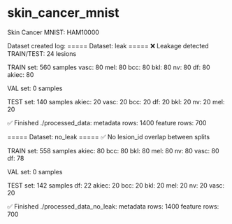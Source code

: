 # skin_cancer_mnist
Skin Cancer MNIST: HAM10000

Dataset created log:
===== Dataset: leak =====
❌ Leakage detected TRAIN/TEST: 24 lesions

TRAIN set: 560 samples
  vasc: 80
  mel: 80
  bcc: 80
  bkl: 80
  nv: 80
  df: 80
  akiec: 80

VAL set: 0 samples

TEST set: 140 samples
  akiec: 20
  vasc: 20
  bcc: 20
  df: 20
  bkl: 20
  nv: 20
  mel: 20

✅ Finished ./processed_data:
  metadata rows: 1400
  feature rows:  700

===== Dataset: no_leak =====
✅ No lesion_id overlap between splits

TRAIN set: 558 samples
  akiec: 80
  bcc: 80
  bkl: 80
  mel: 80
  nv: 80
  vasc: 80
  df: 78

VAL set: 0 samples

TEST set: 142 samples
  df: 22
  akiec: 20
  bcc: 20
  bkl: 20
  mel: 20
  nv: 20
  vasc: 20

✅ Finished ./processed_data_no_leak:
  metadata rows: 1400
  feature rows:  700
